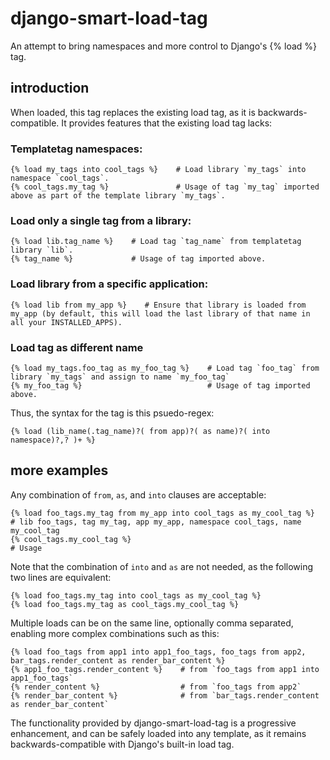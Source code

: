 django-smart-load-tag
=====================

An attempt to bring namespaces and more control to Django's {% load %} tag.

introduction
------------

When loaded, this tag replaces the existing load tag, as it is backwards-compatible. It provides features that the existing load tag lacks:

### Templatetag namespaces:

    {% load my_tags into cool_tags %}    # Load library `my_tags` into namespace `cool_tags`.
    {% cool_tags.my_tag %}               # Usage of tag `my_tag` imported above as part of the template library `my_tags`.

### Load only a single tag from a library:

    {% load lib.tag_name %}    # Load tag `tag_name` from templatetag library `lib`.
    {% tag_name %}             # Usage of tag imported above.

### Load library from a specific application:

    {% load lib from my_app %}    # Ensure that library is loaded from my_app (by default, this will load the last library of that name in all your INSTALLED_APPS).

### Load tag as different name

    {% load my_tags.foo_tag as my_foo_tag %}    # Load tag `foo_tag` from library `my_tags` and assign to name `my_foo_tag`
    {% my_foo_tag %}                            # Usage of tag imported above.

Thus, the syntax for the tag is this psuedo-regex:

    {% load (lib_name(.tag_name)?( from app)?( as name)?( into namespace)?,? )+ %}

more examples
-------------

Any combination of `from`, `as`, and `into` clauses are acceptable:

    {% load foo_tags.my_tag from my_app into cool_tags as my_cool_tag %}    # lib foo_tags, tag my_tag, app my_app, namespace cool_tags, name my_cool_tag
    {% cool_tags.my_cool_tag %}                                             # Usage

Note that the combination of `into` and `as` are not needed, as the following two lines are equivalent:

    {% load foo_tags.my_tag into cool_tags as my_cool_tag %}
    {% load foo_tags.my_tag as cool_tags.my_cool_tag %}

Multiple loads can be on the same line, optionally comma separated, enabling more complex combinations such as this:

    {% load foo_tags from app1 into app1_foo_tags, foo_tags from app2, bar_tags.render_content as render_bar_content %}
    {% app1_foo_tags.render_content %}    # from `foo_tags from app1 into app1_foo_tags`
    {% render_content %}                  # from `foo_tags from app2`
    {% render_bar_content %}              # from `bar_tags.render_content as render_bar_content`


The functionality provided by django-smart-load-tag is a progressive enhancement, and can be safely loaded into any template, as it remains backwards-compatible with Django's built-in load tag.
